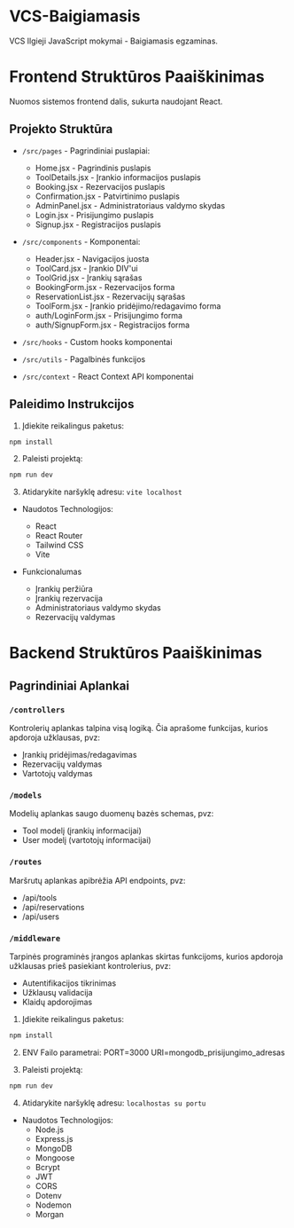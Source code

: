# VCS-Baigiamasis

VCS Ilgieji JavaScript mokymai - Baigiamasis egzaminas.

# Frontend Struktūros Paaiškinimas

Nuomos sistemos frontend dalis, sukurta naudojant React.

## Projekto Struktūra

- `/src/pages` - Pagrindiniai puslapiai:

  - Home.jsx - Pagrindinis puslapis
  - ToolDetails.jsx - Įrankio informacijos puslapis
  - Booking.jsx - Rezervacijos puslapis
  - Confirmation.jsx - Patvirtinimo puslapis
  - AdminPanel.jsx - Administratoriaus valdymo skydas
  - Login.jsx - Prisijungimo puslapis
  - Signup.jsx - Registracijos puslapis

- `/src/components` - Komponentai:

  - Header.jsx - Navigacijos juosta
  - ToolCard.jsx - Įrankio DIV'ui
  - ToolGrid.jsx - Įrankių sąrašas
  - BookingForm.jsx - Rezervacijos forma
  - ReservationList.jsx - Rezervacijų sąrašas
  - ToolForm.jsx - Įrankio pridėjimo/redagavimo forma
  - auth/LoginForm.jsx - Prisijungimo forma
  - auth/SignupForm.jsx - Registracijos forma

- `/src/hooks` - Custom hooks komponentai
- `/src/utils` - Pagalbinės funkcijos
- `/src/context` - React Context API komponentai

## Paleidimo Instrukcijos

1. Įdiekite reikalingus paketus:

```bash
npm install
```

2. Paleisti projektą:

```bash
npm run dev
```

3. Atidarykite naršyklę adresu: `vite localhost`

- Naudotos Technologijos:

  - React
  - React Router
  - Tailwind CSS
  - Vite

- Funkcionalumas

  - Įrankių peržiūra
  - Įrankių rezervacija
  - Administratoriaus valdymo skydas
  - Rezervacijų valdymas

# Backend Struktūros Paaiškinimas

## Pagrindiniai Aplankai

### `/controllers`

Kontrolerių aplankas talpina visą logiką. Čia aprašome funkcijas, kurios apdoroja užklausas, pvz:

- Įrankių pridėjimas/redagavimas
- Rezervacijų valdymas
- Vartotojų valdymas

### `/models`

Modelių aplankas saugo duomenų bazės schemas, pvz:

- Tool modelį (įrankių informacijai)
- User modelį (vartotojų informacijai)

### `/routes`

Maršrutų aplankas apibrėžia API endpoints, pvz:

- /api/tools
- /api/reservations
- /api/users

### `/middleware`

Tarpinės programinės įrangos aplankas skirtas funkcijoms, kurios apdoroja užklausas prieš pasiekiant kontrolerius, pvz:

- Autentifikacijos tikrinimas
- Užklausų validacija
- Klaidų apdorojimas

1. Įdiekite reikalingus paketus:

```bash
npm install
```

2. ENV Failo parametrai:
   PORT=3000
   URI=mongodb_prisijungimo_adresas

3. Paleisti projektą:

```bash
npm run dev
```

4. Atidarykite naršyklę adresu: `localhostas su portu`

- Naudotos Technologijos:
  - Node.js
  - Express.js
  - MongoDB
  - Mongoose
  - Bcrypt
  - JWT
  - CORS
  - Dotenv
  - Nodemon
  - Morgan
